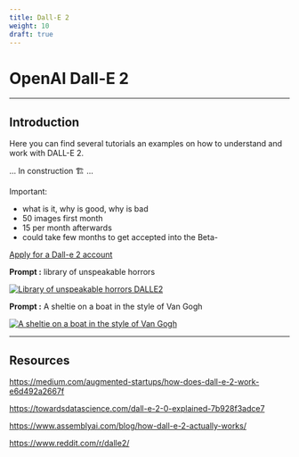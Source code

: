 ```yaml
---
title: Dall-E 2
weight: 10
draft: true
---
```


# OpenAI Dall-E 2

---

## Introduction

Here you can find several tutorials an examples on how to understand and work with DALL-E 2.

... In construction 🏗️ ...

Important:

- what is it, why is good, why is bad
- 50 images first month
- 15 per month afterwards
- could take few months to get accepted into the Beta-

[Apply for a Dall-e 2 account](https://openai.com/dall-e-2/)

**Prompt :** library of unspeakable horrors

[![Library of unspeakable horrors DALLE2](/images/tutorials/ai/dalle_ex_1.png)](/images/tutorials/ai/dalle_ex_1.png)

**Prompt :** A sheltie on a boat in the style of Van Gogh

[![A sheltie on a boat in the style of Van Gogh](/images/tutorials/ai/dalle_ex_2.png)](/images/tutorials/ai/dalle_ex_2.png)

---

## Resources

https://medium.com/augmented-startups/how-does-dall-e-2-work-e6d492a2667f

https://towardsdatascience.com/dall-e-2-0-explained-7b928f3adce7

https://www.assemblyai.com/blog/how-dall-e-2-actually-works/

https://www.reddit.com/r/dalle2/
